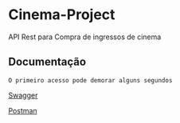 # Cinema-Project
API Rest para Compra de ingressos de cinema


## Documentação 

 
```
O primeiro acesso pode demorar alguns segundos
```

[Swagger](https://cinema-ingresso-app.herokuapp.com/swagger-ui/index.html) 
 
[Postman](https://documenter.getpostman.com/view/14453763/UVXeqcrW#57e68af7-fbd2-441b-ada5-a44642cfaa68)


